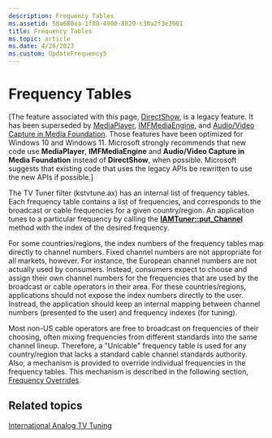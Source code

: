 ```yaml
---
description: Frequency Tables
ms.assetid: 58a680ea-1f88-4900-8820-c30a2f3e3901
title: Frequency Tables
ms.topic: article
ms.date: 4/26/2023
ms.custom: UpdateFrequency5
---
```


# Frequency Tables

\[The feature associated with this page, [DirectShow](/windows/win32/directshow/directshow), is a legacy feature. It has been superseded by [MediaPlayer](/uwp/api/Windows.Media.Playback.MediaPlayer), [IMFMediaEngine](/windows/win32/api/mfmediaengine/nn-mfmediaengine-imfmediaengine), and [Audio/Video Capture in Media Foundation](windows/win32/medfound/audio-video-capture-in-media-foundation). Those features have been optimized for Windows 10 and Windows 11. Microsoft strongly recommends that new code use **MediaPlayer**, **IMFMediaEngine** and **Audio/Video Capture in Media Foundation** instead of **DirectShow**, when possible. Microsoft suggests that existing code that uses the legacy APIs be rewritten to use the new APIs if possible.\]

The TV Tuner filter (kstvtune.ax) has an internal list of frequency tables. Each frequency table contains a list of frequencies, and corresponds to the broadcast or cable frequencies for a given country/region. An application tunes to a particular frequency by calling the [**IAMTuner::put\_Channel**](/windows/desktop/api/Strmif/nf-strmif-iamtuner-put_channel) method with the index of the desired frequency.

For some countries/regions, the index numbers of the frequency tables map directly to channel numbers. Fixed channel numbers are not appropriate for all markets, however. For instance, the European channel numbers are not actually used by consumers. Instead, consumers expect to choose and assign their own channel numbers for the frequencies that are used by the broadcast or cable operators in their area. For these countries/regions, applications should not expose the index numbers directly to the user. Instread, the application should keep an internal mapping between channel numbers (presented to the user) and frequency indexes (for tuning).

Most non-US cable operators are free to broadcast on frequencies of their choosing, often mixing frequencies from different standards into the same channel lineup. Therefore, a "Unicable" frequency table is used for any country/region that lacks a standard cable channel standards authority. Also, a mechanism is provided to override individual frequencies in the frequency tables. This mechanism is described in the following section, [Frequency Overrides](frequency-overrides.md).

## Related topics

<dl> <dt>

[International Analog TV Tuning](international-analog-tv-tuning.md)
</dt> </dl>

 

 



